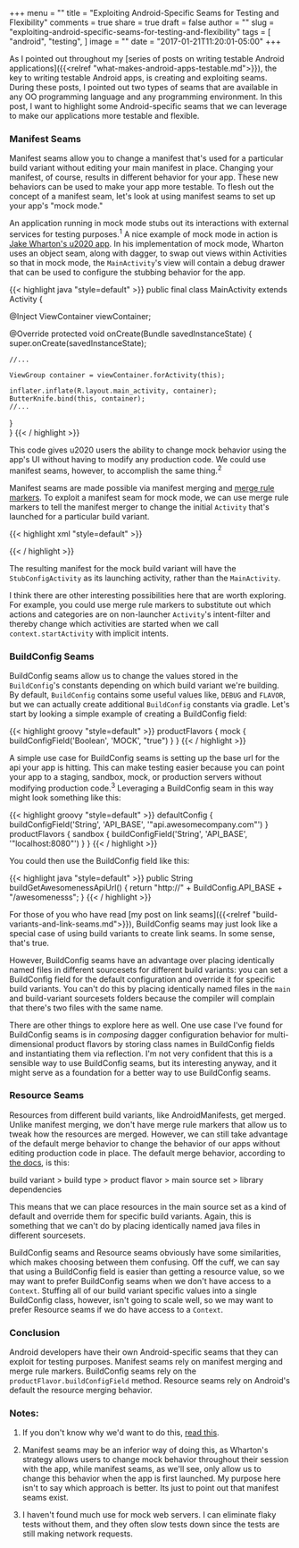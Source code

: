 +++
menu = ""
title = "Exploiting Android-Specific Seams for Testing and Flexibility"
comments = true
share = true
draft = false
author = ""
slug = "exploiting-android-specific-seams-for-testing-and-flexibility"
tags = [
  "android",
  "testing",
]
image = ""
date = "2017-01-21T11:20:01-05:00"
+++

As I pointed out throughout my [series of posts on writing testable Android applications]({{<relref "what-makes-android-apps-testable.md">}}), the key to writing testable Android apps, is creating and exploiting seams. During these posts, I pointed out two types of seams that are available in any OO programming language and any programming environment. In this post, I want to highlight some Android-specific seams that we can leverage to make our applications more testable and flexible.

### Manifest Seams

Manifest seams allow you to change a manifest that's used for a particular build variant without editing your main manifest in place. Changing your manifest, of course, results in different behavior for your app. These new behaviors can be used to make your app more testable. To flesh out the concept of a manifest seam, let's look at using manifest seams to set up your app's "mock mode."

An application running in mock mode stubs out its interactions with external services for testing purposes.<sup>1</sup> A nice example of mock mode in action is [Jake Wharton's u2020 app](https://github.com/JakeWharton/u2020). In his implementation of mock mode, Wharton uses an object seam, along with dagger, to swap out views within Activities so that in mock mode, the `MainActivity`'s view will contain a debug drawer that can be used to configure the stubbing behavior for the app.

{{< highlight java "style=default" >}}
public final class MainActivity extends Activity {

  @Inject ViewContainer viewContainer;

  @Override protected void onCreate(Bundle savedInstanceState) {
    super.onCreate(savedInstanceState);

    //...

    ViewGroup container = viewContainer.forActivity(this);    

    inflater.inflate(R.layout.main_activity, container);
    ButterKnife.bind(this, container);
    //...
  }  
}
{{< / highlight >}}

This code gives u2020 users the ability to change mock behavior using the app's UI without having to modify any production code. We could use manifest seams, however, to accomplish the same thing.<sup>2</sup>

Manifest seams are made possible via manifest merging and [merge rule markers](https://developer.android.com/studio/build/manifest-merge.html#merge_rule_markers). To exploit a manifest seam for mock mode, we can use merge rule markers to tell the manifest merger to change the initial `Activity` that's launched for a particular build variant.

{{< highlight xml "style=default" >}}
<!-- src/mock/AndroidManifest.xml -->
<activity
  android:name=".StubConfigActivity">
  <intent-filter>
    <action android:name="android.intent.action.MAIN"/>
    <category android:name="android.intent.category.LAUNCHER"/>
  </intent-filter>
</activity>
<activity
  android:name=".MainActivity">
  <intent-filter tools:node="remove">
    <action android:name="android.intent.action.MAIN"/>
    <category android:name="android.intent.category.LAUNCHER"/>
  </intent-filter>
</activity>
{{< / highlight >}}

The resulting manifest for the mock build variant will have the `StubConfigActivity` as its launching activity, rather than the `MainActivity`.

I think there are other interesting possibilities here that are worth exploring. For example, you could use merge rule markers to substitute out which actions and categories are on non-launcher `Activity`'s intent-filter and thereby change which activities are started when we call `context.startActivity` with implicit intents.

### BuildConfig Seams

BuildConfig seams allow us to change the values stored in the `BuildConfig`'s constants depending on which build variant we're building. By default, `BuildConfig` contains some useful values like, `DEBUG` and `FLAVOR`, but we can actually create additional `BuildConfig` constants via gradle. Let's start by looking a simple example of creating a BuildConfig field:

{{< highlight groovy "style=default" >}}
productFlavors {
  mock {
    buildConfigField('Boolean', 'MOCK', "true")
  }
}
{{< / highlight >}}

A simple use case for BuildConfig seams is setting up the base url for the api your app is hitting. This can make testing easier because you can point your app to a staging, sandbox, mock, or production servers without modifying production code.<sup>3</sup> Leveraging a BuildConfig seam in this way might look something like this:

{{< highlight groovy "style=default" >}}
defaultConfig {
  buildConfigField('String', 'API_BASE', '\"api.awesomecompany.com\"')
}
productFlavors {
  sandbox {
    buildConfigField('String', 'API_BASE', '\"localhost:8080\"')
  }
}
{{< / highlight >}}

You could then use the BuildConfig field like this:

{{< highlight java "style=default" >}}
public String buildGetAwesomenessApiUrl() {
  return "http://" + BuildConfig.API_BASE + "/awesomenesss";
}
{{< / highlight >}}

For those of you who have read [my post on link seams]({{<relref "build-variants-and-link-seams.md">}}), BuildConfig seams may just look like a special case of using build variants to create link seams. In some sense, that's true.

However, BuildConfig seams have an advantage over placing identically named files in different sourcesets for different build variants: you can set a BuildConfig field for the default configuration and override it for specific build variants. You can't do this by placing identically named files in the `main` and build-variant sourcesets folders because the compiler will complain that there's two files with the same name.

There are other things to explore here as well. One use case I've found for BuildConfig seams is in *composing* dagger configuration behavior for multi-dimensional product flavors by storing class names in BuildConfig fields and instantiating them via reflection. I'm not very confident that this is a sensible way to use BuildConfig seams, but its interesting anyway, and it might serve as a foundation for a better way to use BuildConfig seams.  

### Resource Seams

Resources from different build variants, like AndroidManifests, get merged. Unlike manifest merging, we don't have merge rule markers that allow us to tweak how the resources are merged. However, we can still take advantage of the default merge behavior to change the behavior of our apps without editing production code in place. The default merge behavior, according to [the docs](https://developer.android.com/studio/write/add-resources.html#resource_merging), is this:

build variant > build type > product flavor > main source set > library dependencies

This means that we can place resources in the main source set as a kind of default and override them for specific build variants. Again, this is something that we can't do by placing identically named java files in different sourcesets.

BuildConfig seams and Resource seams obviously have some similarities, which makes choosing between them confusing. Off the cuff, we can say that using a BuildConfig field is easier than getting a resource value, so we may want to prefer BuildConfig seams when we don't have access to a `Context`. Stuffing all of our build variant specific values into a single BuildConfig class, however, isn't going to scale well, so we may want to prefer Resource seams if we do have access to a `Context`.

### Conclusion

Android developers have their own Android-specific seams that they can exploit for testing purposes. Manifest seams rely on manifest merging and merge rule markers. BuildConfig seams rely on the `productFlavor.buildConfigField` method. Resource seams rely on Android's default the resource merging behavior.

### Notes:

1. If you don't know why we'd want to do this, [read this](https://android-developers.googleblog.com/2015/12/leveraging-product-flavors-in-android.html).

2. Manifest seams may be an inferior way of doing this, as Wharton's strategy allows users to change mock behavior throughout their session with the app, while manifest seams, as we'll see, only allow us to change this behavior when the app is first launched. My purpose here isn't to say which approach is better. Its just to point out that manifest seams exist.

3. I haven't found much use for mock web servers. I can eliminate flaky tests without them, and they often slow tests down since the tests are still making network requests.
